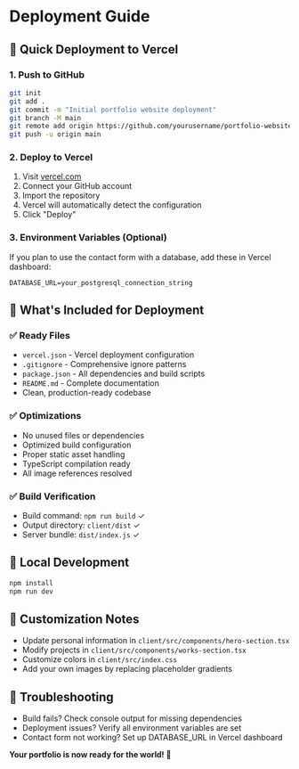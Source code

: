 # Deployment Guide

## 🚀 Quick Deployment to Vercel

### 1. Push to GitHub
```bash
git init
git add .
git commit -m "Initial portfolio website deployment"
git branch -M main
git remote add origin https://github.com/yourusername/portfolio-website.git
git push -u origin main
```

### 2. Deploy to Vercel
1. Visit [vercel.com](https://vercel.com/new)
2. Connect your GitHub account
3. Import the repository
4. Vercel will automatically detect the configuration
5. Click "Deploy"

### 3. Environment Variables (Optional)
If you plan to use the contact form with a database, add these in Vercel dashboard:
```
DATABASE_URL=your_postgresql_connection_string
```

## 📁 What's Included for Deployment

### ✅ Ready Files
- `vercel.json` - Vercel deployment configuration
- `.gitignore` - Comprehensive ignore patterns
- `package.json` - All dependencies and build scripts
- `README.md` - Complete documentation
- Clean, production-ready codebase

### ✅ Optimizations
- No unused files or dependencies  
- Optimized build configuration
- Proper static asset handling
- TypeScript compilation ready
- All image references resolved

### ✅ Build Verification
- Build command: `npm run build` ✓
- Output directory: `client/dist` ✓
- Server bundle: `dist/index.js` ✓

## 🔧 Local Development
```bash
npm install
npm run dev
```

## 📝 Customization Notes
- Update personal information in `client/src/components/hero-section.tsx`
- Modify projects in `client/src/components/works-section.tsx`
- Customize colors in `client/src/index.css`
- Add your own images by replacing placeholder gradients

## 🐛 Troubleshooting
- Build fails? Check console output for missing dependencies
- Deployment issues? Verify all environment variables are set
- Contact form not working? Set up DATABASE_URL in Vercel dashboard

**Your portfolio is now ready for the world! 🎉**